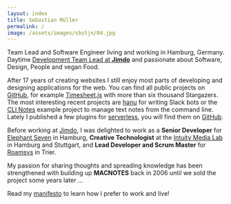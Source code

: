 ```yaml
---
layout: index
title: Sebastian Müller
permalink: /
image: /assets/images/sbstjn/04.jpg
---
```


Team Lead and Software Engineer living and working in Hamburg, Germany. Daytime [Development Team Lead at **Jimdo**](https://www.linkedin.com/in/sbstjn) and passionate about Software, Design, People and vegan Food.

After 17 years of creating websites I still enjoy most parts of developing and designing applications for the web. You can find all public projects on [GitHub](https://github.com/sbstjn), for example [Timesheet.js](https://github.com/sbstjn/timesheet.js) with more than six thousand Stargazers. The most interesting recent projects are [hanu](https://github.com/sbstjn/hanu) for writing Slack bots or the [CLI Notes](https://clinot.es) example project to manage text notes from the command line. Lately I published a few plugins for [serverless](https://serverless.com), you will find them on [GitHub](https://github.com/sbstjn?utf8=%E2%9C%93&tab=repositories&q=serverless&type=&language=).

Before working at [Jimdo](http://jimdo.com), I was delighted to work as a **Senior Developer** for [Elephant Seven](https://www.publicispixelpark.de/) in Hamburg, **Creative Technologist** at the [Intuity Media Lab](http://intuity.de) in Hamburg and Stuttgart, and **Lead Developer and Scrum Master** for [Roamsys](http://roamsys.com) in Trier.

My passion for sharing thoughts and spreading knowledge has been strengthened with building up **MACNOTES** back in 2006 until we sold the project some years later&nbsp;…

Read my [manifesto](/manifesto) to learn how I prefer to work and live!
